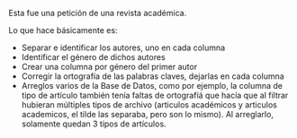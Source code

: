 Esta fue una petición de una revista académica.

Lo que hace básicamente es:
- Separar e identificar los autores, uno en cada columna
- Identificar el género de dichos autores
- Crear una columna por género del primer autor
- Corregir la ortografía de las palabras claves, dejarlas en cada columna
- Arreglos varios de la Base de Datos, como por ejemplo, la columna de tipo de artículo también tenía faltas de ortografíá que hacía que al filtrar hubieran múltiples tipos de archivo (articulos académicos y articulos academicos, el tilde las separaba, pero son lo mismo). Al arreglarlo, solamente quedan 3 tipos de artículos.
